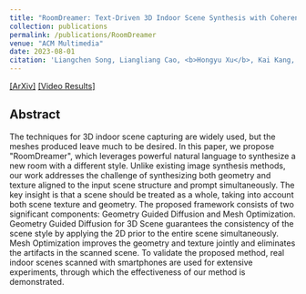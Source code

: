 ```yaml
---
title: "RoomDreamer: Text-Driven 3D Indoor Scene Synthesis with Coherent Geometry and Texture"
collection: publications
permalink: /publications/RoomDreamer
venue: "ACM Multimedia"
date: 2023-08-01
citation: 'Liangchen Song, Liangliang Cao, <b>Hongyu Xu</b>, Kai Kang, Feng Tang, Junsong Yuan, Yang Zhao. <i>In the Association for Computing Machinery annual conference on multimedia</i>. <b>ACM Multimedia 2023</b>.'
---
```

[[ArXiv]](https://arxiv.org/abs/2305.11337)
[[Video Results]](https://www.youtube.com/watch?v=p4xgwj4QJcQ)


## Abstract
The techniques for 3D indoor scene capturing are widely used, but the meshes produced leave much to be desired. In this paper, we propose "RoomDreamer", which leverages powerful natural language to synthesize a new room with a different style. Unlike existing image synthesis methods, our work addresses the challenge of synthesizing both geometry and texture aligned to the input scene structure and prompt simultaneously. The key insight is that a scene should be treated as a whole, taking into account both scene texture and geometry. The proposed framework consists of two significant components: Geometry Guided Diffusion and Mesh Optimization. Geometry Guided Diffusion for 3D Scene guarantees the consistency of the scene style by applying the 2D prior to the entire scene simultaneously. Mesh Optimization improves the geometry and texture jointly and eliminates the artifacts in the scanned scene. To validate the proposed method, real indoor scenes scanned with smartphones are used for extensive experiments, through which the effectiveness of our method is demonstrated.
